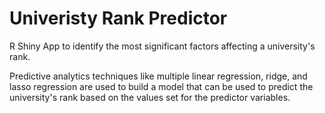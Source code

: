 # Univeristy Rank Predictor

R Shiny App to identify the most significant factors affecting a university's rank.

Predictive analytics techniques like multiple linear regression, ridge, and lasso regression are used to build a model that can be used to predict the university's rank based on the values set for the predictor variables.
